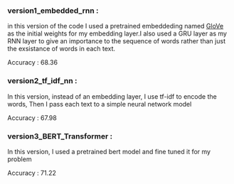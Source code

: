### version1_embedded_rnn :
in this version of the code I used a pretrained embeddeding named [GloVe](https://nlp.stanford.edu/projects/glove/) as the initial weights for my embedding layer.I also used a GRU layer as my RNN layer to give an importance to the sequence of words rather than just the exsistance of words in each text.

Accuracy : 68.36

### version2_tf_idf_nn : 
In this version, instead of an embedding layer, I use tf-idf to encode the words, Then I pass each text to a simple neural network model

Accuracy : 67.98

### version3_BERT_Transformer : 
In this version, I used a pretrained bert model and fine tuned it for my problem

Accuracy : 71.22
